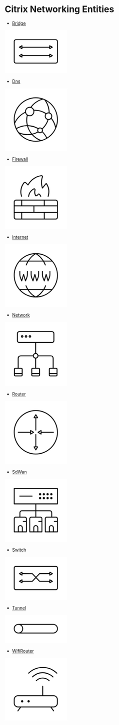 # Citrix Networking Entities


- [Bridge](./bridge.md)  
<img src="./bridge.png" width="200"/>

- [Dns](./dns.md)  
<img src="./dns.png" width="200"/>

- [Firewall](./firewall.md)  
<img src="./firewall.png" width="200"/>

- [Internet](./internet.md)  
<img src="./internet.png" width="200"/>

- [Network](./network.md)  
<img src="./network.png" width="200"/>

- [Router](./router.md)  
<img src="./router.png" width="200"/>

- [SdWan](./sd-wan.md)  
<img src="./sd-wan.png" width="200"/>

- [Switch](./switch.md)  
<img src="./switch.png" width="200"/>

- [Tunnel](./tunnel.md)  
<img src="./tunnel.png" width="200"/>

- [WifiRouter](./wifi-router.md)  
<img src="./wifi-router.png" width="200"/>
